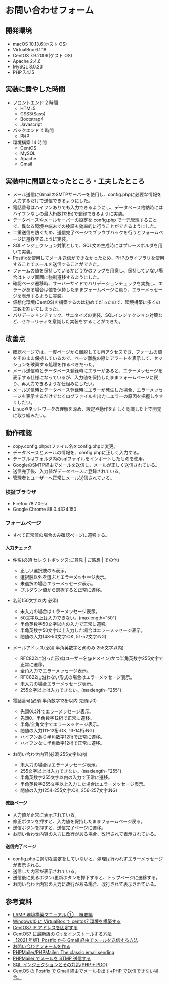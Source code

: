 # お問い合わせフォーム

## 開発環境

- macOS 10.13.6(ホスト OS)
- VirtualBox 6.1.18
- CentOS 7.9.2009(ゲスト OS)
- Apache 2.4.6
- MySQL 8.0.23
- PHP 7.4.15

## 実装に費やした時間

- フロントエンド 2 時間
  - HTML5
  - CSS3(Sass)
  - Bootstrap4
  - Javascript
- バックエンド 4 時間
  - PHP
- 環境構築 14 時間
  - CentOS
  - MySQL
  - Apache
  - Gmail

## 実装中に問題となったところ・工夫したところ

- メール送信にGmailのSMTPサーバーを使用し、config.phpに必要な情報を入力するだけで送信できるようにした。
- 電話番号はハイフンありでも入力できるようにし、データベース格納時にはハイフンなしの最大桁数(12桁)で登録できるように実装。
- データベースやメールサーバーの設定を config.php で一元管理することで、異なる環境や端末での検証も効率的に行うことができるようにした。
- 二重送信を防ぐため、送信完了ページでブラウザバックを行うとフォームページに遷移するように実装。
- SQLインジェクション対策として、SQL文の生成時にはプレースホルダを用いて実装。
- Postfixを使用してメール送信ができなかったため、PHPのライブラリを使用することでメールを送信することができた。
- フォームの値を保持しているかどうかのフラグを用意し、保持していない場合はトップ画面に強制遷移するようにした。
- 確認ページ遷移時、サーバーサイドでバリデーションチェックを実施し、エラーがある場合は値を保持したままフォームページに戻り、エラーメッセージを表示するように実装。
- 仮想化環境(CentOS)を構築するのは初めてだったので、環境構築に多くの工数を割いてしまった。
- バリデーションチェック、サニタイズの実装、SQLインジェクション対策など、セキュリティを意識した実装をすることができた。

## 改善点

- 確認ページでは、一度ページから離脱しても再アクセスでき、フォームの値をそのまま保持しているので、ページ離脱の際にアラートを表示して、セッションを破棄する処理を作るべきだった。
- メール送信時とデータベース登録時にエラーがあると、エラーメッセージを表示する仕様になっているが、入力値を保持したままフォームページに戻り、再入力できるような仕組みにしたい。
- メール送信時とデータベース登録時にエラーが発生した場合、エラーメッセージを表示するだけでなくログファイルを出力しエラーの原因を把握しやすくしたい。
- Linuxやネットワークの理解を深め、設定や動作を正しく認識した上で開発に取り組みたい。

## 動作確認
- copy.config.phpのファイル名をconfig.phpに変更。
- データベースとメールの情報を、config.phpに正しく入力する。
- テーブルはフォルダ内のsqlファイルをインポートしたものを使用。
- GoogleのSMTP経由でメールを送信し、メールが正しく送信されている。
- 送信完了後、入力値がデータベースに登録されている。
- 管理者とユーザーへ正常にメール送信されている。

### 検証ブラウザ

- Firefox 78.7.0esr
- Google Chrome 88.0.4324.150

### フォームページ

- すべて正常値の場合のみ確認ページに遷移する。

#### 入力チェック

- 件名(必須 セレクトボックス:ご意見 | ご感想 | その他)

  - 正しい選択肢のみ表示。
  - 選択肢以外を選ぶとエラーメッセージ表示。
  - 未選択の場合エラーメッセージ表示。
  - プルダウン値から選択すると正常に遷移。

- 名前(50文字以内 必須)

  - 未入力の場合はエラーメッセージ表示。
  - 50文字以上は入力できない。(maxlength="50")
  - 半角英数字50文字以内の入力で正常に遷移。
  - 半角英数字50文字以上入力した場合はエラーメッセージ表示。
  - 閾値の入力(48-50文字:OK, 51-52文字:NG)

- メールアドレス(必須 半角英数字と@のみ 255文字以内)

  - RFC822に沿った形式(ユーザー名@ドメイン)かつ半角英数字255文字で正常に遷移。
  - 全角入力でエラーメッセージ表示。
  - RFC822に沿わない形式の場合はエラーメッセージ表示。
  - 未入力の場合エラーメッセージ表示。
  - 255文字以上は入力できない。(maxlength="255")

- 電話番号(必須 半角数字12桁以内 先頭は0)

  - 先頭0以外でエラーメッセージ表示。
  - 先頭0、半角数字12桁で正常に遷移。
  - 半角/全角文字でエラーメッセージ表示。
  - 閾値の入力(11-12桁:OK, 13-14桁:NG)
  - ハイフンあり半角数字12桁で正常に遷移。
  - ハイフンなし半角数字12桁で正常に遷移。

- お問い合わせ内容(必須 255文字以内)

  - 未入力の場合はエラーメッセージ表示。
  - 255文字以上は入力できない。(maxlength="255")
  - 半角英数字255文字以内の入力で正常に遷移。
  - 半角英数字255文字以上入力した場合はエラーメッセージ表示。
  - 閾値の入力(254-255文字:OK, 256-257文字:NG)

#### 確認ページ

- 入力値が正常に表示されている。
- 修正ボタンを押すと、入力値を保持したままフォームページ戻る。
- 送信ボタンを押すと、送信完了ページに遷移。
- お問い合わせ内容の入力に改行がある場合、改行されて表示されている。

#### 送信完了ページ

- config.phpに適切な設定をしていないと、処理は行われずエラーメッセージが表示される。
- 送信した内容が表示されている。
- 送信後に戻るボタン/更新ボタンを押下すると、トップページに遷移する。
- お問い合わせ内容の入力に改行がある場合、改行されて表示されている。

## 参考資料

- [LAMP 環境構築マニュアル ① 　概要編](https://pointsandlines.jp/server-infra/lamp-overview)
- [Windows10 に VirtualBox で centos7 環境を構築する](https://qiita.com/apricotcomic/items/035dc1c0c7ad08054495)
- [CentOS7 IP アドレスを固定する](https://qiita.com/miriwo/items/5791f552055fda573cf3)
- [CentOS7 に最新版の Git をインストールする方法](https://qiita.com/tomy0610/items/66e292f80aa1adc1161d)
- [【2021 年版】Postfix から Gmail 経由でメールを送信する方法](https://codeforfun.jp/how-to-send-email-with-postfix-and-gmail/)
- [お問い合わせフォームを作る](https://gray-code.com/php/make-the-form-introduction/)
- [PHPMailer/PHPMailer: The classic email sending](https://github.com/PHPMailer/PHPMailer)
- [PHPMailer でメールを STMP 送信する](https://qiita.com/e__ri/items/857b12e73080019e00b5)
- [SQL インジェクションとその対策(PHP + PDO)](https://qiita.com/kurodenwa/items/8807e79515c0e2b4dad9)
- [CentOS の Postfix で Gmail 経由でメールを出す+PHP で送信できない場合。](https://www.ituki-yu2.net/entry/20140805/1407247229)

